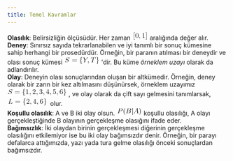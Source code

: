 ```yaml
---
title: Temel Kavramlar
---
```


**Olasılık**: Belirsizliğin ölçüsüdür. Her zaman ![01_01](imgs/01_01.png) aralığında değer alır.  
**Deney**:  Sınırsız sayıda tekrarlanabilen ve iyi tanımlı bir sonuç kümesine sahip herhangi bir prosedürdür. Örneğin, bir paranın atılması bir deneydir ve olası sonuç kümesi ![01_02](imgs/01_02.png)'dir. Bu küme _örneklem uzayı_ olarak da adlandırılır.  
**Olay**: Deneyin olası sonuçlarından oluşan bir altkümedir. Örneğin, deney olarak bir zarın bir kez altılmasını düşünürsek, örneklem uzayımız ![01_03](imgs/01_03.png), ve olay olarak da çift sayı gelmesini tanımlarsak, ![01_04](imgs/01_04.png) olur.  
**Koşullu olasılık**: A ve B iki olay olsun. ![01_05](imgs/01_05.png) koşullu olasılığı, A olayı gerçekleştiğinde B olayının gerçekleşme olasığını ifade eder.  
**Bağımsızlık**: İki olaydan birinin gerçekleşmesi diğerinin gerçekleşme olasılığını etkilemiyor ise bu iki olay bağımsızdır denir. Örneğin, bir parayı defalarca attığımızda, yazı yada tura gelme olasılığı önceki sonuçlardan bağımsızdır.   
